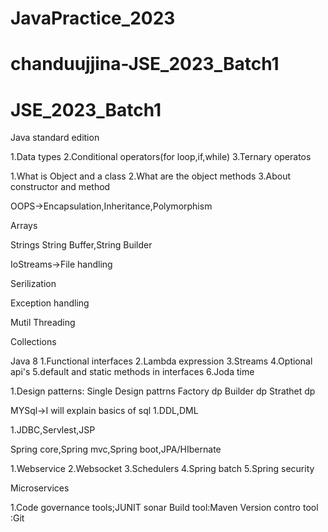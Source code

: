 # JavaPractice_2023

# chanduujjina-JSE_2023_Batch1


# JSE_2023_Batch1


Java standard edition

1.Data types
2.Conditional operators(for loop,if,while)
3.Ternary operatos

1.What is Object and a class
2.What are the object methods
3.About constructor and method

OOPS->Encapsulation,Inheritance,Polymorphism

Arrays

Strings
String Buffer,String Builder

IoStreams->File handling

Serilization

Exception handling

Mutil Threading

Collections

Java 8 
1.Functional interfaces
2.Lambda expression
3.Streams
4.Optional api's
5.default and static methods in interfaces
6.Joda time


1.Design patterns:
Single Design pattrns
Factory dp
Builder dp
Strathet dp

MYSql->I will explain basics of sql
1.DDL,DML


1.JDBC,Servlest,JSP

Spring core,Spring mvc,Spring boot,JPA/HIbernate


1.Webservice
2.Websocket
3.Schedulers
4.Spring batch
5.Spring security

Microservices

1.Code governance tools;JUNIT sonar
Build tool:Maven
Version contro tool :Git


